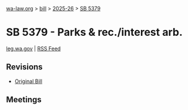 [wa-law.org](/) > [bill](/bill/) > [2025-26](/bill/2025-26/) > [SB 5379](/bill/2025-26/sb/5379/)

# SB 5379 - Parks & rec./interest arb.
[leg.wa.gov](https://app.leg.wa.gov/billsummary?BillNumber=5379&Year=2025&Initiative=false) | [RSS Feed](./rss.xml)

## Revisions
* [Original Bill](1/)

## Meetings